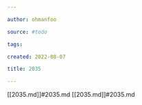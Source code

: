 ```yaml
---

author: ohmanfoo

source: #todo

tags: 

created: 2022-08-07

title: 2035

---
```

[[2035.md]]#2035.md
[[2035.md]]#2035.md